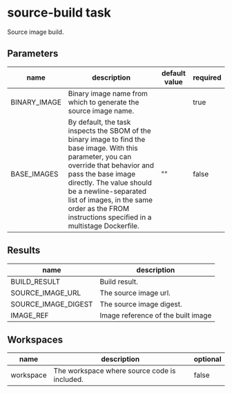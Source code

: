 # source-build task

Source image build.

## Parameters
|name|description|default value|required|
|---|---|---|---|
|BINARY_IMAGE|Binary image name from which to generate the source image name.||true|
|BASE_IMAGES|By default, the task inspects the SBOM of the binary image to find the base image. With this parameter, you can override that behavior and pass the base image directly. The value should be a newline-separated list of images, in the same order as the FROM instructions specified in a multistage Dockerfile.|""|false|

## Results
|name|description|
|---|---|
|BUILD_RESULT|Build result.|
|SOURCE_IMAGE_URL|The source image url.|
|SOURCE_IMAGE_DIGEST|The source image digest.|
|IMAGE_REF|Image reference of the built image|

## Workspaces
|name|description|optional|
|---|---|---|
|workspace|The workspace where source code is included.|false|
